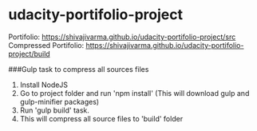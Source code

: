 # udacity-portifolio-project

Portifolio: https://shivajivarma.github.io/udacity-portifolio-project/src
Compressed Portifolio: https://shivajivarma.github.io/udacity-portifolio-project/build

###Gulp task to compress all sources files
1. Install NodeJS
2. Go to project folder and run 'npm install' (This will download gulp and gulp-minifier packages)
3. Run 'gulp build' task.
4. This will compress all source files to 'build' folder
